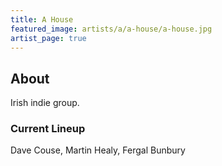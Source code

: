 ```yaml
---
title: A House
featured_image: artists/a/a-house/a-house.jpg
artist_page: true
---
```

## About

Irish indie group.

### Current Lineup

Dave Couse, Martin Healy, Fergal Bunbury

